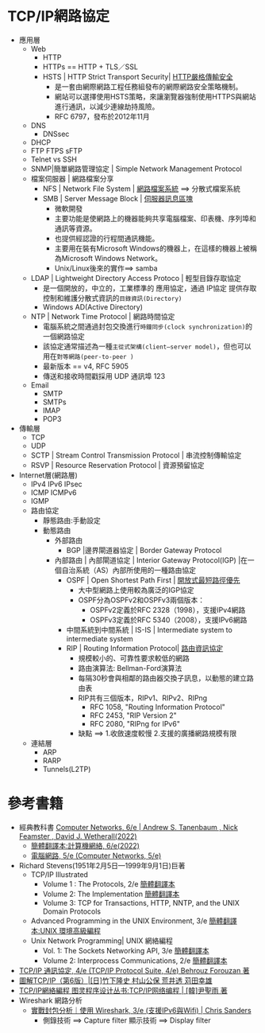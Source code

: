 # TCP/IP網路協定
- 應用層
  - Web
    - HTTP
    - HTTPs == HTTP + TLS／SSL
    - HSTS | HTTP Strict Transport Security| [HTTP嚴格傳輸安全](https://zh.wikipedia.org/wiki/HTTP%E4%B8%A5%E6%A0%BC%E4%BC%A0%E8%BE%93%E5%AE%89%E5%85%A8)
      - 是一套由網際網路工程任務組發布的網際網路安全策略機制。
      - 網站可以選擇使用HSTS策略，來讓瀏覽器強制使用HTTPS與網站進行通訊，以減少連線劫持風險。
      - RFC 6797，發布於2012年11月
  - DNS
    - DNSsec 
  - DHCP
  - FTP  FTPS sFTP
  - Telnet vs SSH
  - SNMP|簡單網路管理協定 | Simple Network Management Protocol
  - 檔案伺服器 | 網路檔案分享
    - NFS | Network File System | [網路檔案系統](https://zh.wikipedia.org/wiki/%E7%BD%91%E7%BB%9C%E6%96%87%E4%BB%B6%E7%B3%BB%E7%BB%9F) ==> 分散式檔案系統
    - SMB | Server Message Block | [伺服器訊息區塊](https://zh.wikipedia.org/wiki/%E4%BC%BA%E6%9C%8D%E5%99%A8%E8%A8%8A%E6%81%AF%E5%8D%80%E5%A1%8A)
      - 微軟開發
      - 主要功能是使網路上的機器能夠共享電腦檔案、印表機、序列埠和通訊等資源。
      - 也提供經認證的行程間通訊機能。
      - 主要用在裝有Microsoft Windows的機器上，在這樣的機器上被稱為Microsoft Windows Network。
      - Unix/Linux後來的實作==> samba   
  - LDAP | Lightweight Directory Access Protoco | 輕型目錄存取協定
    - 是一個開放的，中立的，工業標準的 應用協定，通過 IP協定 提供存取控制和維護分散式資訊的`目錄資訊(Directory)`
    - Windows AD(Active Directory)
  - NTP | Network Time Protocol | 網路時間協定
    - 電腦系統之間通過封包交換進行`時鐘同步(clock synchronization)`的一個網路協定
    - 該協定通常描述為一種`主從式架構(client–server model)`，但也可以用在`對等網路(peer-to-peer )`
    - 最新版本 == v4, RFC 5905
    - 傳送和接收時間戳採用 UDP 通訊埠 123
  - Email
    - SMTP
    - SMTPs
    - IMAP
    - POP3 
- 傳輸層
  - TCP
  - UDP
  - SCTP | Stream Control Transmission Protocol | 串流控制傳輸協定
  - RSVP | Resource Reservation Protocol | 資源預留協定
- Internet層(網路層)
  - IPv4  IPv6  IPsec
  - ICMP  ICMPv6
  - IGMP 
  - 路由協定
    - 靜態路由:手動設定
    - 動態路由
      - 外部路由
        - BGP |邊界閘道器協定 | Border Gateway Protocol
      - 內部路由 | 內部閘道協定 | Interior Gateway Protocol(IGP) |在一個自治系統（AS）內部所使用的一種路由協定
        - OSPF | Open Shortest Path First | [開放式最短路徑優先](https://zh.wikipedia.org/wiki/%E5%BC%80%E6%94%BE%E5%BC%8F%E6%9C%80%E7%9F%AD%E8%B7%AF%E5%BE%84%E4%BC%98%E5%85%88)
          - 大中型網路上使用較為廣泛的IGP協定
          - OSPF分為OSPFv2和OSPFv3兩個版本：
            - OSPFv2定義於RFC 2328（1998），支援IPv4網路
            - OSPFv3定義於RFC 5340（2008），支援IPv6網路 
        - 中間系統到中間系統 | IS-IS | Intermediate system to intermediate system
        - RIP | Routing Information Protocol| [路由資訊協定](https://zh.wikipedia.org/wiki/%E8%B7%AF%E7%94%B1%E4%BF%A1%E6%81%AF%E5%8D%8F%E8%AE%AE)
          - 規模較小的、可靠性要求較低的網路
          - 路由演算法: Bellman-Ford演算法
          - 每隔30秒會與相鄰的路由器交換子訊息，以動態的建立路由表
          - RIP共有三個版本，RIPv1、RIPv2、RIPng
            - RFC 1058, "Routing Information Protocol"
            - RFC 2453, "RIP Version 2"
            - RFC 2080, "RIPng for IPv6" 
          - 缺點 ==> 1.收斂速度較慢   2.支援的廣播網路規模有限
  - 連結層
    - ARP
    - RARP
    - Tunnels(L2TP)
# 參考書籍
- 經典教科書 [Computer Networks, 6/e | Andrew S. Tanenbaum , Nick Feamster , David J. Wetherall(2022)](https://www.tenlong.com.tw/products/9781292374062?list_name=srh)
  - [簡體翻譯本:計算機網絡, 6/e(2022)](https://www.tenlong.com.tw/products/9787302604716?list_name=trs-t)
  - [電腦網路, 5/e (Computer Networks, 5/e) ](https://www.tenlong.com.tw/products/9789862800973?list_name=srh)
- Richard Stevens(1951年2月5日—1999年9月1日)巨著
  - TCP/IP Illustrated
    - Volume 1 : The Protocols, 2/e [簡體翻譯本](https://www.tenlong.com.tw/products/9787111453833?list_name=srh)
    - Volume 2: The Implementation  [簡體翻譯本]()
    - Volume 3: TCP for Transactions, HTTP, NNTP, and the UNIX Domain Protocols
  - Advanced Programming in the UNIX Environment, 3/e [簡體翻譯本:UNIX 環境高級編程](https://www.tenlong.com.tw/products/9787115516756?list_name=trs-t)
  - Unix Network Programming| UNIX 網絡編程
    - Vol. 1: The Sockets Networking API, 3/e [簡體翻譯本](https://www.tenlong.com.tw/products/9787115517791?list_name=srh)
    - Volume 2: Interprocess Communications, 2/e  [簡體翻譯本](https://www.tenlong.com.tw/products/9787115517807?list_name=srh)
- [TCP/IP 通訊協定, 4/e (TCP/IP Protocol Suite, 4/e) Behrouz Forouzan 著](https://www.tenlong.com.tw/products/9789861577432?list_name=srh)
- [圖解TCP/IP（第6版）|[日]竹下隆史 村山公保 荒井透 苅田幸雄](https://www.tenlong.com.tw/products/9787115631831?list_name=srh)
- [TCP/IP網絡編程 图灵程序设计丛书:TCP/IP网络编程 | [韓]尹聖雨 著](https://www.tenlong.com.tw/products/9787115358851?list_name=srh)
- Wireshark 網路分析
  - [實戰封包分析｜使用 Wireshark, 3/e (支援IPv6與Wifi) | Chris Sanders](https://www.tenlong.com.tw/products/9789864766574?list_name=rd)
    - 側錄技術 ==> Capture filter
      顯示技術 ==> Display filter  
